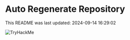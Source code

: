 # Auto Regenerate Repository

This README was last updated: 2024-09-14 16:29:02

 ![TryHackMe](https://tryhackme.com/badge/533634)